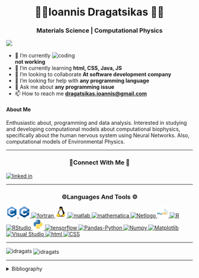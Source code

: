<h1 align="center"> 👨‍💻Ioannis Dragatsikas 👨‍💻 </h1>
<h3 align="center"> Materials Science | Computational Physics</h3>

![](https://komarev.com/ghpvc/?username=idragats&color=blue)

<img align="right" width="380"  src="https://media2.giphy.com/media/v1.Y2lkPTc5MGI3NjExOGE4ZDRjMGE5M2NhZDZhYTgzMThiNTlhOTZkZmY1MWZiZTI1YzAwOCZjdD1n/qgQUggAC3Pfv687qPC/giphy.gif" alt="coding" /> 

- 🔭 I’m currently **not working**
- 🌱 I’m currently learning **html, CSS, Java, JS**  
- 👯 I’m looking to collaborate **At software development company**
- 🤔 I’m looking for help with **any programming language**
- 💬 Ask me about **any programming issue**
- 📫 How to reach me **dragatsikas.ioannis@gmail.com**

<h4 align="left">About Me</h4>
<p>Enthusiastic about, programming and data analysis. 
Interested in studying and developing computational models about computational biophysics, specifically about the human nervous system using Neural Networks.
Also, computational models of Environmental Physics. </p>


<hr  />

<h3 align="center"> 📠Connect With Me 📠</h3>

<p align="left">
<a href="https://linkedin.com/in/ioannis-dragatsikas" target="_blank"> <img align="center" width="30" height="30"  src="https://raw.githubusercontent.com/rahuldkjain/github-profile-readme-generator/master/src/images/icons/Social/linked-in-alt.svg" alt="linked in" /> </a>
</p>
<hr />

<h3 align="center">⚙️Languages And Tools ⚙️</h3> 
<p align="left"> 
<a href="https://www.cprogramming.com/" target="_blank" rel="noreferrer"> <img width="30" height="30" src="https://raw.githubusercontent.com/devicons/devicon/master/icons/c/c-original.svg" alt="c" />                                      </a>    
<a href="https://www.w3schools.com/cpp/" target="_blank" rel="noreferrer"> <img width="30" height="30" src="https://raw.githubusercontent.com/devicons/devicon/master/icons/cplusplus/cplusplus-original.svg" alt="cplusplus" />             </a>    
<a href="https://fortran-lang.org/en/" target="_blank" rel="noreferrer"> <img width="30" height="30" src="https://upload.wikimedia.org/wikipedia/commons/b/b8/Fortran_logo.svg" alt="fortran" />                                             </a>   
<a href="https://www.linux.org/" target="_blank" rel="noreferrer"> <img width="30" height="30" src="https://raw.githubusercontent.com/devicons/devicon/master/icons/linux/linux-original.svg" alt="linux" />                                 </a>    
<a href="https://www.mathworks.com/" target="_blank" rel="noreferrer"> <img width="30" height="30" src="https://upload.wikimedia.org/wikipedia/commons/2/21/Matlab_Logo.png" alt="matlab" />                                                 </a>    
<a href="https://www.wolfram.com/mathematica/" target="_blank" rel="noreferrer"> <img width="30" height="30" src="http://www.wolfram.com/common/framework/img/spikey.en.png" alt="mathematica" />                                            </a>    
<a href="https://ccl.northwestern.edu/netlogo/" target="_blank" rel="noreferrer"> <img width="30" height="30" src="http://netlogoweb.org/assets/images/desktopicon.png" alt="Netlogo" />                                                     </a>    
<a href="https://www.mysql.com/" target="_blank" rel="noreferrer"> <img width="30" height="30" src="https://raw.githubusercontent.com/devicons/devicon/master/icons/mysql/mysql-original-wordmark.svg" alt="mysql" />                        </a>   
<a href="https://www.r-project.org/" target="_blank" rel="noreferrer"> <img width="30" height="30" src="https://user-images.githubusercontent.com/33158051/103333492-1d992100-4a3c-11eb-8cd4-e83cb2c44895.png" alt="R" />                    </a>    
<a href="https://support--rstudio-com.netlify.app/" target="_blank" rel="noreferrer"> <img width="30" height="30" src="https://user-images.githubusercontent.com/4233458/29749526-6e7cc994-8b2e-11e7-8c6c-dc1fe28e6ad6.png" alt="RStudio" /> </a>   
<a href="https://www.python.org" target="_blank" rel="noreferrer"> <img width="30" height="30" src="https://raw.githubusercontent.com/devicons/devicon/master/icons/python/python-original.svg" alt="python" />                              </a>    
<a href="https://www.tensorflow.org" target="_blank" rel="noreferrer"> <img width="30" height="30" src="https://www.vectorlogo.zone/logos/tensorflow/tensorflow-icon.svg" alt="tensorflow" />                                                </a>    
<a href="https://pandas.pydata.org/" target=" _blank" rel="noreferrer"> <img width="30" height="30" src="https://pandas.pydata.org/static/img/pandas_mark.svg" alt="Pandas-Python" />                                                        </a>   
<a href="https://numpy.org/" target=" _blank" rel="noreferrer"> <img width="30" height="30" src="https://numpy.org/images/logo.svg" alt="Numpy" />                                                                                           </a>    
<a href="https://matplotlib.org/" target="_blank" rel="noreferrer"> <img width="30" height="30" src="https://upload.wikimedia.org/wikipedia/commons/8/84/Matplotlib_icon.svg" alt="Matplotlib" />                                            </a>    
<a href="https://visualstudio.microsoft.com/" target="_blank" rel="noreferrer"> <img width="30" height="30" src="https://visualstudio.microsoft.com/wp-content/uploads/2021/10/Product-Icon.svg" alt="Visual Studio" />                      </a>    
<a href="https://www.w3schools.com/html/default.asp" target="_blank" rel="noreferrer"> <img width="30" height="30" src="https://cdn.jsdelivr.net/gh/devicons/devicon/icons/html5/html5-plain.svg" alt="html" />                              </a>    
<a href="https://www.w3.org/Style/CSS/" target="_blank" rel="noreferrer"> <img width="30" height="30" src="https://cdn.jsdelivr.net/gh/devicons/devicon/icons/css3/css3-plain.svg" alt="CSS" />                                              </a>    
</p>           
<hr  />
           
<p><img align="left" src="https://github-readme-stats.vercel.app/api/top-langs?username=idragats&show_icons=true&locale=en&layout=compact" alt="idragats" /></p>

<p>&nbsp;<img align="center" src="https://github-readme-stats.vercel.app/api?username=idragats&show_icons=true&locale=en" alt="idragats" /></p>
           
<hr  />

<details>
   <summary>Bibliography</summary>
       source of the gif image <a href="https://giphy.com/" target="_blank" rel="noreferrer"/> www.giphy.com <a/>.
</details>         
           
